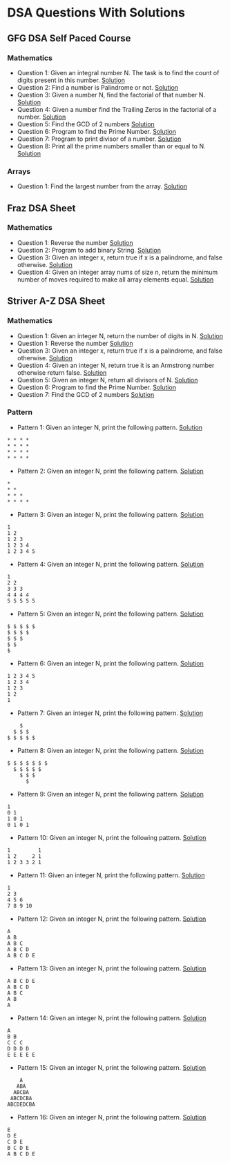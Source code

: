 # DSA Questions With Solutions

## GFG DSA Self Paced Course
### Mathematics

* Question 1: Given an integral number N. The task is to find the count of digits present in this number.
[Solution](src/gfgCourse/mathematics/CountNumberOfDigits.java)
* Question 2: Find a number is Palindrome or not.
[Solution](src/gfgCourse/mathematics/Palindrome.java)
* Question 3: Given a number N, find the factorial of that number N.
[Solution](src/gfgCourse/mathematics/Factorial.java)
* Question 4: Given a number find the Trailing Zeros in the factorial of a number.
[Solution](src/gfgCourse/mathematics/TrailingZeroes.java)
* Question 5: Find the GCD of 2 numbers
[Solution](src/gfgCourse/mathematics/GcdOfNumber.java)
* Question 6: Program to find the Prime Number.
[Solution](src/gfgCourse/mathematics/PrimeNumber.java)
* Question 7: Program to print divisor of a number.
[Solution](src/gfgCourse/mathematics/DivisorNumber.java)
* Question 8: Print all the prime numbers smaller than or equal to N.
[Solution](src/gfgCourse/mathematics/PrintPrimeNumbers.java)

### Arrays

* Question 1: Find the largest number from the array.
[Solution](src/gfgCourse/arrays/LargestElement.java)

## Fraz DSA Sheet
### Mathematics
* Question 1: Reverse the number
[Solution](src/fraz/ReverseNumber.java)
* Question 2: Program to add binary String.
[Solution](src/fraz/AddBinary.java)
* Question 3: Given an integer x, return true if x is a palindrome, and false otherwise.
[Solution](src/fraz/Palindrome.java)
* Question 4: Given an integer array nums of size n, return the minimum number of moves required to make all array elements equal.
[Solution](src/fraz/MinimumMoves.java)

## Striver A-Z DSA Sheet
### Mathematics
* Question 1: Given an integer N, return the number of digits in N.
[Solution](src/striverAtoZ/math/CountDigits.java)
* Question 1: Reverse the number
[Solution](src/fraz/ReverseNumber.java)
* Question 3: Given an integer x, return true if x is a palindrome, and false otherwise.
[Solution](src/fraz/Palindrome.java)
* Question 4: Given an integer N, return true it is an Armstrong number otherwise return false.
[Solution](src/striverAtoZ/math/ArmStrongNumber.java)
* Question 5: Given an integer N, return all divisors of N.
[Solution](src/striverAtoZ/math/AllDivisor.java)
* Question 6: Program to find the Prime Number.
[Solution](src/gfgCourse/mathematics/PrimeNumber.java)
* Question 7: Find the GCD of 2 numbers
[Solution](src/gfgCourse/mathematics/GcdOfNumber.java)

### Pattern
* Pattern 1: Given an integer N, print the following pattern.
[Solution](src/striverAtoZ/pattern/FirstPattern.java)
```
* * * *
* * * *
* * * *
* * * *
```
* Pattern 2: Given an integer N, print the following pattern.
[Solution](src/striverAtoZ/pattern/SecondPattern.java)
```
* 
* *
* * *
* * * *
```

* Pattern 3: Given an integer N, print the following pattern.
[Solution](src/striverAtoZ/pattern/ThirdPattern.java)
```
1
1 2
1 2 3
1 2 3 4
1 2 3 4 5
```

* Pattern 4: Given an integer N, print the following pattern.
[Solution](src/striverAtoZ/pattern/Fourth.java)
```
1
2 2
3 3 3
4 4 4 4
5 5 5 5 5
```

* Pattern 5: Given an integer N, print the following pattern.
[Solution](src/striverAtoZ/pattern/FifthPattern.java)
```
$ $ $ $ $
$ $ $ $
$ $ $
$ $
$
```
* Pattern 6: Given an integer N, print the following pattern.
[Solution](src/striverAtoZ/pattern/SixthPattern.java)
```
1 2 3 4 5
1 2 3 4
1 2 3
1 2
1
```
* Pattern 7: Given an integer N, print the following pattern.
[Solution](src/striverAtoZ/pattern/SeventhPattern.java)
```
    $
  $ $ $
$ $ $ $ $
```
* Pattern 8: Given an integer N, print the following pattern.
[Solution](src/striverAtoZ/pattern/Eighth.java)
```
$ $ $ $ $ $ $
  $ $ $ $ $  
    $ $ $   
      $
```
* Pattern 9: Given an integer N, print the following pattern.
[Solution](src/striverAtoZ/pattern/Ninth.java)
```
1
0 1
1 0 1
0 1 0 1
```
* Pattern 10: Given an integer N, print the following pattern.
[Solution](src/striverAtoZ/pattern/Tenth.java)
```
1         1
1 2     2 1
1 2 3 3 2 1
```
* Pattern 11: Given an integer N, print the following pattern.
[Solution](src/striverAtoZ/pattern/Eleventh.java)
```
1
2 3
4 5 6
7 8 9 10
```
* Pattern 12: Given an integer N, print the following pattern.
[Solution](src/striverAtoZ/pattern/Twelveth.java)
```
A
A B
A B C
A B C D
A B C D E
```
* Pattern 13: Given an integer N, print the following pattern.
[Solution](src/striverAtoZ/pattern/Thirteen.java)
```
A B C D E
A B C D
A B C
A B
A
```
* Pattern 14: Given an integer N, print the following pattern.
[Solution](src/striverAtoZ/pattern/Fourteen.java)
```
A
B B
C C C
D D D D
E E E E E
```
* Pattern 15: Given an integer N, print the following pattern.
[Solution](src/striverAtoZ/pattern/Fifteen.java)
```
    A
   ABA
  ABCBA
 ABCDCBA
ABCDEDCBA
```
* Pattern 16: Given an integer N, print the following pattern.
[Solution](src/striverAtoZ/pattern/Sixteen.java)
```
E
D E
C D E
B C D E
A B C D E
```